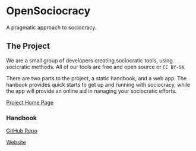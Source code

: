 # OpenSociocracy

A pragmatic approach to sociocracy.


## The Project

We are a small group of developers creating sociocratic tools, using socicratic methods. All of our tools are free and open source or `CC BY-SA`.

There are two parts to the project, a static handbook, and a web app. The hanbook provides quick starts to get up and running with sociocracy, while the app will provide an online aid in nanaging your sociocratic efforts.

[Project Home Page](https://www.opensociocracy.org/)


### Handbook

[GitHub Repo](https://github.com/OpenSociocracy/documentation-website)

[Website](https://handbook.opensociocracy.org/)


